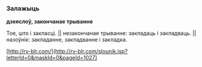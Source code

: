 ### Залажыць
**дзеяслоў, закончанае трыванне**

Тое, што і закласці. || незакончанае трыванне: закладаць і закладваць. || назоўнік: закладанне, закладванне і закладка.

<a rel="author">[http://rv-blr.com/](http://rv-blr.com/slounik.jsp?letterId=0&maskId=0&pageId=1027)</a>
